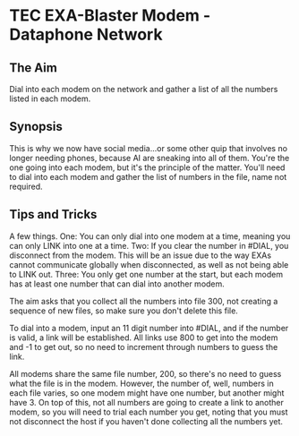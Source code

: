# TEC EXA-Blaster Modem - Dataphone Network

## The Aim
Dial into each modem on the network and gather a list of all the numbers listed in each modem.

## Synopsis
This is why we now have social media...or some other quip that involves no longer needing phones, because AI are sneaking into all of them. You're the one going into each modem, but it's the principle of the matter. You'll need to dial into each modem and gather the list of numbers in the file, name not required.

## Tips and Tricks
A few things. One: You can only dial into one modem at a time, meaning you can only LINK into one at a time. Two: If you clear the number in #DIAL, you disconnect from the modem. This will be an issue due to the way EXAs cannot communicate globally when disconnected, as well as not being able to LINK out. Three: You only get one number at the start, but each modem has at least one number that can dial into another modem.

The aim asks that you collect all the numbers into file 300, not creating a sequence of new files, so make sure you don't delete this file.

To dial into a modem, input an 11 digit number into #DIAL, and if the number is valid, a link will be established. All links use 800 to get into the modem and -1 to get out, so no need to increment through numbers to guess the link.

All modems share the same file number, 200, so there's no need to guess what the file is in the modem. However, the number of, well, numbers in each file varies, so one modem might have one number, but another might have 3. On top of this, not all numbers are going to create a link to another modem, so you will need to trial each number you get, noting that you must not disconnect the host if you haven't done collecting all the numbers yet.